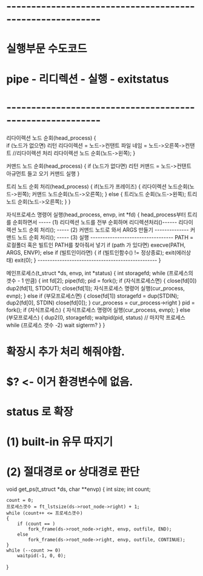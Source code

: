 
# ---------------------------------------------------------
# 실행부문 수도코드
# pipe - 리디렉션 - 실행 - exitstatus
# ---------------------------------------------------------

리다이렉션 노드 순회(head_process)
{	
	if (노드가 없으면)
		리턴
	리다이렉션 = 노드->컨탠트
	파일 네임 = 노드->오른쪽->컨탠트
	//리다이렉션 처리
	리다이렉션 노드 순회(노드->왼쪽);
}

커맨드 노드 순회(head_process)
{
	if (노드가 없다면)
		리턴
	커맨드 = 노드->컨탠트
	아규먼트 들고 오기
	커맨드 실행
}

트리 노드 순회 처리(head_process)
{
	if(노드가 프레이즈)
	{
		리다이렉션 노드순회(노드->왼쪽);
		커맨드 노드순회(노드->오른쪽);
	}
	else
	{
		트리노드 순회(노드->왼쪽);
		트리노드 순회(노드->오른쪽);
	}
}

자식프로세스 명령어 실행(head_process, envp, int *fd)
{
	head_process부터 트리를 순회하면서
	----- (1) 리디렉션 노드를 전부 순회하며 리디렉션처리()------
	리다이렉션 노드 순회 처리();
	----- (2) 커맨드 노드로 와서 ARGS 만들기 --------------
	커맨드 노드 순회 처리();
	----- (3) 실행  ----------------------------------
	PATH = 로컬폴더 혹은 빌트인 PATH를 찾아줘서 넣기
	if (path 가 있다면)
		execve(PATH, ARGS, ENVP);
	else if (빌트인이라면)
	{
		if (빌트인함수() != 정상종료);
			exit(에러상태)
		exit(0);
	}
	-------------------------------------------------
}

메인프로세스(t_struct *ds, envp, int *status)
{
	int storagefd;
	while (프로세스의 갯수 - 1 만큼)
	{
		int fd[2];
		pipe(fd);
		pid = fork();
		if (자식프로세스면)
		{
			close(fd[0])
			dup2(fd[1], STDOUT);
			close(fd[1]);
			자식프로세스 명령어 실행(cur_process, evnp);
		}
		else if (부모프로세스면)
		{
			close(fd[1])
			storagefd = dup(STDIN);
			dup2(fd[0], STDIN)
			close(fd[0]);
		}
		cur_process = cur_process->right
	}
	pid = fork();
	if (자식프로세스)
	{
		자식프로세스 명령어 실행(cur_process, evnp);
	}
	else (부모프로세스)
	{
		dup2(0, storagefd);
		waitpid(pid, status) // 마지막 프로세스
		while (프로세스 갯수 -2)
			wait
		sigterm?
	}
}

# 확장시 추가 처리 해줘야함.
# $? <- 이거 환경변수에 없음.
# status 로 확장
# (1) built-in 유무 따지기
# (2) 절대경로 or 상대경로 판단
void	get_ps(t_struct *ds, char **envp)
{
    int     size;
    int     count;

    count = 0;
    프로세스갯수 = ft_lstsize(ds->root_node->right) + 1;
    while (count++ <= 프로세스갯수)
	{
		if (count == )
			fork_frame(ds->root_node->right, envp, outfile, END);
		else
			fork_frame(ds->root_node->right, envp, outfile, CONTINUE);
	}
	while (--count >= 0)
		waitpid(-1, 0, 0);
}
